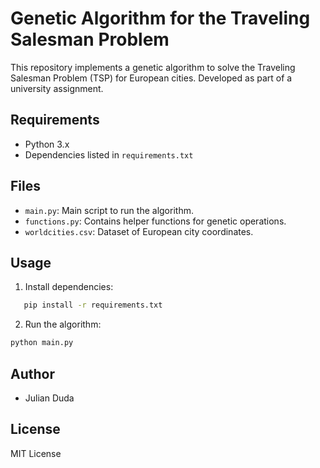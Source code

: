 
# Genetic Algorithm for the Traveling Salesman Problem

This repository implements a genetic algorithm to solve the Traveling Salesman Problem (TSP) for European cities. Developed as part of a university assignment.

## Requirements

- Python 3.x
- Dependencies listed in `requirements.txt`

## Files

- `main.py`: Main script to run the algorithm.
- `functions.py`: Contains helper functions for genetic operations.
- `worldcities.csv`: Dataset of European city coordinates.

## Usage

1. Install dependencies:
```bash
   pip install -r requirements.txt
````

2. Run the algorithm:

```bash
python main.py
```

## Author
- Julian Duda

## License

MIT License

